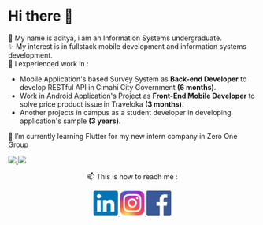 # Hi there 👋

💬 My name is aditya, i am an Information Systems undergraduate.   
✨ My interest is in fullstack mobile development and information systems development.   
🔭 I experienced work in : 
- Mobile Application's based Survey System as **Back-end Developer** to develop RESTful API in Cimahi City Government **(6 months)**.   
- Work in Android Application's Project as **Front-End Mobile Developer** to solve price product issue in Traveloka **(3 months)**.
- Another projects in campus as a student developer in developing application's sample **(3 years)**.  


🌱 I’m currently learning Flutter for my new intern company in Zero One Group


<!--
**adityajatnika/adityajatnika** is a ✨ _special_ ✨ repository because its `README.md` (this file) appears on your GitHub profile.

Here are some ideas to get you started:

- 🔭 I’m currently working on ...
- 🌱 I’m currently learning ...
- 👯 I’m looking to collaborate on ...
- 🤔 I’m looking for help with ...
- 💬 Ask me about ...
- 📫 How to reach me: ...
- 😄 Pronouns: ...
- ⚡ Fun fact: ...
-->


<p align="left">
<a href="https://github.com/adityajatnika">
  <img height="180em" src="https://github-readme-stats-eight-theta.vercel.app/api?username=adityajatnika&show_icons=true&theme=algolia&include_all_commits=true&count_private=true"/>
  <img height="180em" src="https://github-readme-stats-eight-theta.vercel.app/api/top-langs/?username=adityajatnika&layout=compact&langs_count=8&theme=algolia"/>
</a>
</p>

<p align="center">
📫 This is how to reach me : 
</p>   
  
  
<p align="center">
  <a href="https://www.linkedin.com/in/adityajatnika/">
    <img width="50" src="http://github.com/adityajatnika/adityajatnika/blob/main/assets/images/in-thumb.png?raw=true" alt="linkedin logo">
  </a>   
  <a href="https://www.instagram.com/aditakhmad.dj/">
    <img width="50" src="http://github.com/adityajatnika/adityajatnika/blob/main/assets/images/ig-thumb.png?raw=true" alt="instagram logo">
  </a>   
  <a href="https://www.facebook.com/adit.akhmad/">
    <img width="50" src="http://github.com/adityajatnika/adityajatnika/blob/main/assets/images/fb-thumb.png?raw=true" alt="facebook logo">
  </a>
</p>

<!-- - [Linkedin](https://www.linkedin.com/in/adityajatnika/)
- [Instagram](https://www.instagram.com/aditakhmad.dj/) 
- [Facebook](https://www.facebook.com/adit.akhmad/) -->

